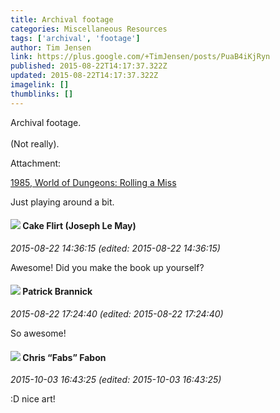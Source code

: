 ```yaml
---
title: Archival footage
categories: Miscellaneous Resources
tags: ['archival', 'footage']
author: Tim Jensen
link: https://plus.google.com/+TimJensen/posts/PuaB4iKjRyn
published: 2015-08-22T14:17:37.322Z
updated: 2015-08-22T14:17:37.322Z
imagelink: []
thumblinks: []
---
```


Archival footage.<br /><br />(Not really).


Attachment:

<a href='https://www.youtube.com/watch?v=W02290A_uyY'>1985, World of Dungeons: Rolling a Miss</a>


Just playing around a bit.
<div id='comment z13au52yqvedvdygc04ce5ka2z3ywpsqnxs0k'>
  <h4><img src='{{site.baseurl}}//images/avatars/118274317738578754478_photo.jpg'> Cake Flirt (Joseph Le May)</h4>
      <p><cite>2015-08-22 14:36:15 (edited: 2015-08-22 14:36:15)</cite></p>
        <p>Awesome! Did you make the book up yourself?</p>
</div>
        

<div id='comment z13au52yqvedvdygc04ce5ka2z3ywpsqnxs0k'>
  <h4><img src='{{site.baseurl}}//images/avatars/111293718987375965248_photo.jpg'> Patrick Brannick</h4>
      <p><cite>2015-08-22 17:24:40 (edited: 2015-08-22 17:24:40)</cite></p>
        <p>So awesome!</p>
</div>
        

<div id='comment z13au52yqvedvdygc04ce5ka2z3ywpsqnxs0k'>
  <h4><img src='{{site.baseurl}}//images/avatars/105237988645040451384_photo.jpg'> Chris “Fabs” Fabon</h4>
      <p><cite>2015-10-03 16:43:25 (edited: 2015-10-03 16:43:25)</cite></p>
        <p>:D nice art!</p>
</div>
        